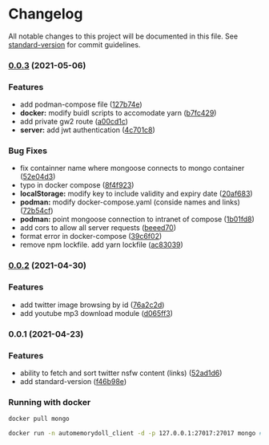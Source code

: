 # Changelog

All notable changes to this project will be documented in this file. See [standard-version](https://github.com/conventional-changelog/standard-version) for commit guidelines.

### [0.0.3](https://github.com/suvam0451/jack-the-ripper/compare/v0.0.2...v0.0.3) (2021-05-06)


### Features

* add podman-compose file ([127b74e](https://github.com/suvam0451/jack-the-ripper/commit/127b74ee7db32fded9eddc9bab7731747a3ea232))
* **docker:** modify buidl scripts to accomodate yarn ([b7fc429](https://github.com/suvam0451/jack-the-ripper/commit/b7fc429f86c7426e716b852d80b38ad5e1c8e076))
* add private gw2 route ([a00cd1c](https://github.com/suvam0451/jack-the-ripper/commit/a00cd1c3dae9f135a01d3dbe51b2cc02ec85e53c))
* **server:** add jwt authentication ([4c701c8](https://github.com/suvam0451/jack-the-ripper/commit/4c701c8740183812a8d0f7482a137098b85cba1d))


### Bug Fixes

* fix containner name where mongoose connects to mongo container ([52e04d3](https://github.com/suvam0451/jack-the-ripper/commit/52e04d3e046709502e30d616af173f3b088f0425))
* typo in docker compose ([8f4f923](https://github.com/suvam0451/jack-the-ripper/commit/8f4f92357fcd9b0634980c52beb0de1a6512ebeb))
* **localStorage:** modify key to include validity and expiry date ([20af683](https://github.com/suvam0451/jack-the-ripper/commit/20af6834b696a9a6b0a9c565321cae484304340a))
* **podman:** modify docker-compose.yaml (conside names and links) ([72b54cf](https://github.com/suvam0451/jack-the-ripper/commit/72b54cfa433fd30bc4050b2d0a87e13baf9e1184))
* **podman:** point mongoose connection to intranet of compose ([1b01fd8](https://github.com/suvam0451/jack-the-ripper/commit/1b01fd8ddee7e58ab20ed6f8a37ae8dd6df47046))
* add cors to allow all server requests ([beeed70](https://github.com/suvam0451/jack-the-ripper/commit/beeed702bf182d339bb104684ad39f0dd121ac3b))
* format error in docker-compose ([39c6f02](https://github.com/suvam0451/jack-the-ripper/commit/39c6f02516089b6eda21f9187940a716fafb879d))
* remove npm lockfile. add yarn lockfile ([ac83039](https://github.com/suvam0451/jack-the-ripper/commit/ac83039bde08fe7b572e902d41af4a8f288d53a5))

### [0.0.2](https://github.com/suvam0451/jack-the-ripper/compare/v0.0.1...v0.0.2) (2021-04-30)


### Features

* add twitter image browsing by id ([76a2c2d](https://github.com/suvam0451/jack-the-ripper/commit/76a2c2db78e00aa79ce9ca18c2d9c98303096cb7))
* add youtube mp3 download module ([d065ff3](https://github.com/suvam0451/jack-the-ripper/commit/d065ff3f5f9923f41e8e87e23f3864703f894ceb))

### 0.0.1 (2021-04-23)


### Features

* ability to fetch and sort twitter nsfw content (links) ([52ad1d6](https://github.com/suvam0451/jack-the-ripper/commit/52ad1d663941653bc13bff2ece9eda17112da0c7))
* add standard-version ([f46b98e](https://github.com/suvam0451/jack-the-ripper/commit/f46b98e8301d21e1e51c4042507843a5461763ec))

### Running with docker

```sh
docker pull mongo

docker run -n automemorydoll_client -d -p 127.0.0.1:27017:27017 mongo # run mongodb as database server
```